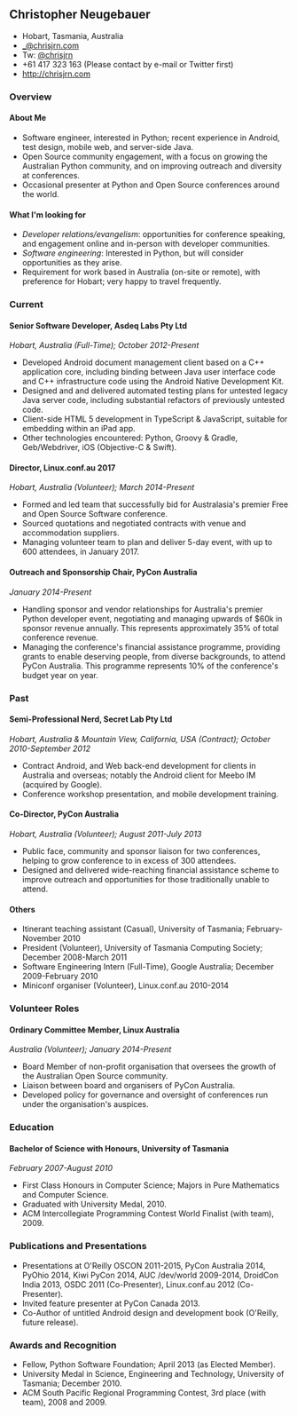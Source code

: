 ## Christopher Neugebauer

* Hobart, Tasmania, Australia
* _@chrisjrn.com
* Tw: [@chrisjrn](https://twitter.com/chrisjrn)
* +61 417 323 163 (Please contact by e-mail or Twitter first)
* http://chrisjrn.com

### Overview

#### About Me

* Software engineer, interested in Python; recent experience in Android, test design, mobile web, and server-side Java.
* Open Source community engagement, with a focus on growing the Australian Python community, and on improving outreach and diversity at conferences.
* Occasional presenter at Python and Open Source conferences around the world.


#### What I'm looking for

* _Developer relations/evangelism_: opportunities for conference speaking, and engagement online and in-person with developer communities.
* _Software engineering_: Interested in Python, but will consider opportunities as they arise.
* Requirement for work based in Australia (on-site or remote), with preference for Hobart; very happy to travel frequently.


### Current

#### Senior Software Developer, Asdeq Labs Pty Ltd

_Hobart, Australia (Full-Time); October 2012-Present_

* Developed Android document management client based on a C++ application core, including binding between Java user interface code and C++ infrastructure code using the Android Native Development Kit.
* Designed and and delivered automated testing plans for untested legacy Java server code, including substantial refactors of previously untested code.
* Client-side HTML 5 development in TypeScript & JavaScript, suitable for embedding within an iPad app.
* Other technologies encountered: Python, Groovy & Gradle, Geb/Webdriver, iOS (Objective-C & Swift).


#### Director, Linux.conf.au 2017

_Hobart, Australia (Volunteer); March 2014-Present_

* Formed and led team that successfully bid for Australasia's premier Free and Open Source Software conference.
* Sourced quotations and negotiated contracts with venue and accommodation suppliers.
* Managing volunteer team to plan and deliver 5-day event, with up to 600 attendees, in January 2017.


#### Outreach and Sponsorship Chair, PyCon Australia

_January 2014-Present_

* Handling sponsor and vendor relationships for Australia's premier Python developer event, negotiating and managing upwards of $60k in sponsor revenue annually. This represents approximately 35% of total conference revenue.
* Managing the conference's financial assistance programme, providing grants to enable deserving people, from diverse backgrounds, to attend PyCon Australia. This programme represents 10% of the conference's budget year on year.



### Past

#### Semi-Professional Nerd, Secret Lab Pty Ltd

_Hobart, Australia & Mountain View, California, USA (Contract); October 2010-September 2012_

* Contract Android, and Web back-end development for clients in Australia and overseas; notably the Android client for Meebo IM (acquired by Google).
* Conference workshop presentation, and mobile development training.


#### Co-Director, PyCon Australia

_Hobart, Australia (Volunteer); August 2011-July 2013_

* Public face, community and sponsor liaison for two conferences, helping to grow conference to in excess of 300 attendees.
* Designed and delivered wide-reaching financial assistance scheme to improve outreach and opportunities for those traditionally unable to attend.


#### Others

* Itinerant teaching assistant (Casual), University of Tasmania; February-November 2010
* President (Volunteer), University of Tasmania Computing Society; December 2008-March 2011
* Software Engineering Intern (Full-Time), Google Australia; December 2009-February 2010
* Miniconf organiser (Volunteer), Linux.conf.au 2010-2014


### Volunteer Roles

#### Ordinary Committee Member, Linux Australia

_Australia (Volunteer); January 2014-Present_

* Board Member of non-profit organisation that oversees the growth of the Australian Open Source community.
* Liaison between board and organisers of PyCon Australia.
* Developed policy for governance and oversight of conferences run under the organisation's auspices.



### Education

#### Bachelor of Science with Honours, University of Tasmania

_February 2007-August 2010_

* First Class Honours in Computer Science; Majors in Pure Mathematics and Computer Science.
* Graduated with University Medal, 2010.
* ACM Intercollegiate Programming Contest World Finalist (with team), 2009.


### Publications and Presentations

* Presentations at O'Reilly OSCON 2011-2015, PyCon Australia 2014, PyOhio 2014, Kiwi PyCon 2014, AUC /dev/world 2009-2014, DroidCon India 2013, OSDC 2011 (Co-Presenter), Linux.conf.au 2012 (Co-Presenter).
* Invited feature presenter at PyCon Canada 2013.
* Co-Author of untitled Android design and development book (O'Reilly, future release).


### Awards and Recognition

* Fellow, Python Software Foundation; April 2013 (as Elected Member).
* University Medal in Science, Engineering and Technology, University of Tasmania; December 2010.
* ACM South Pacific Regional Programming Contest, 3rd place (with team), 2008 and 2009.
